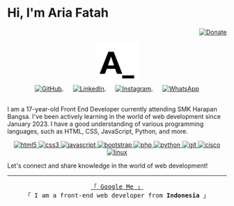 # Hi, I'm Aria Fatah

<div align="right">
  <a href="#">
    <img src="https://img.shields.io/badge/$-support-ff69b4.svg?style=flat" alt="Donate" />
  </a>
</div>

<p align="center">
  <a href="https://s.id/ariafatah">
    <img width="100" src="./asset/logo.svg" alt="logo" />
  </a>
</p>

<p align="center" style="margin: -20px 0 30px;">
  <a href="https://github.com/ariafatah0711" target="_blank" style='margin-right:10px'>
    <img align="center" src="https://cdn.jsdelivr.net/npm/simple-icons@3.0.1/icons/github.svg" alt="GitHub" height="22px" width="22px" />
  </a>
  &nbsp;&nbsp;
  <a href="https://www.linkedin.com/in/ariafatah" target="_blank" style='margin-right:10px'>
    <img align="center" src="https://cdn.jsdelivr.net/npm/simple-icons@3.0.1/icons/linkedin.svg" alt="LinkedIn" height="22px" width="22px" />
  </a>
  &nbsp;&nbsp;
  <a href="https://www.instagram.com/ariafatahanom" target="_blank" style='margin-right:10px'>
    <img align="center" src="https://cdn.jsdelivr.net/npm/simple-icons@3.0.1/icons/instagram.svg" alt="Instagram" height="22px" width="22px" />
  </a>
  &nbsp;&nbsp;
  <a href="https://wa.me/6289509221496" target="_blank">
    <img align="center" src="https://cdn.jsdelivr.net/npm/simple-icons@3.0.1/icons/whatsapp.svg" alt="WhatsApp" height="22px" width="22px" />
  </a>
</p>

I am a 17-year-old Front End Developer currently attending SMK Harapan Bangsa. I've been actively learning in the world of web development since January 2023. I have a good understanding of various programming languages, such as HTML, CSS, JavaScript, Python, and more.

<p align="center"> <a href="#">
  <img alt="html5" src="https://img.shields.io/badge/-HTML5-E34F26?style=flat-square&logo=html5&logoColor=white" />
  <img alt="css3" src="https://img.shields.io/badge/-CSS3-1572B6?style=flat-square&logo=css3&logoColor=white" />
  <img alt="javascript" src="https://img.shields.io/badge/-JavaScript-F7DF1E?style=flat-square&logo=javascript&logoColor=black" />
  <img alt="bootstrap" src="https://img.shields.io/badge/-Bootstrap-7952B3?style=flat-square&logo=bootstrap&logoColor=white" />
  <img alt="php" src="https://img.shields.io/badge/-PHP-777BB4?style=flat-square&logo=php&logoColor=white" />
  <img alt="python" src="https://img.shields.io/badge/-Python-3776AB?style=flat-square&logo=python&logoColor=white" />
  <img alt="git" src="https://img.shields.io/badge/-Git-F05032?style=flat-square&logo=git&logoColor=white" />
  <img alt="cisco" src="https://img.shields.io/badge/-Cisco-1BA0D7?style=flat-square&logo=cisco&logoColor=white" />
  <img alt="linux" src="https://img.shields.io/badge/-Linux-FCC624?style=flat-square&logo=linux&logoColor=black" />
  </a>
</p>

Let's connect and share knowledge in the world of web development!

---
<p align="center"> 
  <samp>
    <a href="https://www.google.com/search?q=ariafatah">「 Google Me 」</a>
    <br>
    「 I am a front-end web developer from <b>Indonesia</b> 」
    <br>
    <br>
  </samp>
</p>

<?--
[![ariafatah0711 card name](https://cardivo.vercel.app/api?name=ariafatah0711&description=Hi,%20i%27m%20a%20Student%20and%20i%27m%2017%20year%20old.%20i%20do%20things%20related%20to%20front%20end%20web%20development%20Nice%20to%20meet%20you%20%F0%9F%91%8B&image=https://i.pinimg.com/564x/81/71/b4/8171b49c8f3a6a1dbd9bb018a37d2d49.jpg?v=4&backgroundColor=%23ecf0f1&instagram=ariafatahanom&github=ariafatah0711&pattern=leaf&colorPattern=%23eaeaea)](#)
-->
